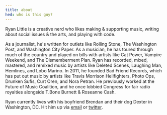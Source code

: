 ```yaml
---
title: about
hed: who is this guy?
---
```



Ryan Little is a creative nerd who likes making & supporting music, writing about social issues & the arts, and playing with code. 

As a journalist, he's written for outlets like Rolling Stone, The Washington Post, and Washington City Paper. As a musician, he has toured through much of the country and played on bills with artists like Cat Power, Vampire Weekend, and The Dismemberment Plan. Ryan has recorded, mixed, mastered, and remixed music by artists like Deleted Scenes, Laughing Man, Hemlines, and Lobo Marino. In 2011, he founded Bad Friend Records, which has put out music by artists like Travis Morrison Hellfighters, Photo Ops, Drunken Sufis, Curt Oren, and Nora Petran. He previously worked at the Future of Music Coalition, and he once lobbied Congress for fair radio royalties alongside T.Bone Burnett & Roseanne Cash.

Ryan currently lives with his boyfriend Brendan and their dog Dexter in Washington, DC. Hit him up via [email](mailto:ryan@ryantlittle.com) or [twitter](https://twitter.com/ryantereu).
